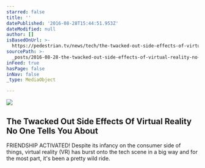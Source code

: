 ```yaml
---
starred: false
title: ''
datePublished: '2016-08-28T15:44:51.953Z'
dateModified: null
author: []
isBasedOnUrl: >-
  https://pedestrian.tv/news/tech/the-twacked-out-side-effects-of-virtual-reality-no/c15640c1-05b3-4020-a347-42780fa9d041.htm
sourcePath: >-
  _posts/2016-08-28-the-twacked-out-side-effects-of-virtual-reality-no-one-tells.md
inFeed: true
hasPage: false
inNav: false
_type: MediaObject

---
```

<article style=""><img src="https://pedestrian.tv/images/article/2016/08/24/southpark-619-386.jpg" /><h1>The Twacked Out Side Effects Of Virtual Reality No One Tells You About</h1><p>FRIENDSHIP ACTIVATED! Despite its infancy on the consumer side of things, virtual reality (VR) has burst onto the tech scene in a big way and for the most part, it's been a pretty wild ride.</p></article>